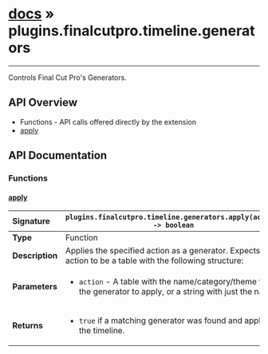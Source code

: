 # [docs](index.md) » plugins.finalcutpro.timeline.generators
---

Controls Final Cut Pro's Generators.

## API Overview
* Functions - API calls offered directly by the extension
 * [apply](#apply)

## API Documentation

### Functions

#### [apply](#apply)
| <span style="float: left;">**Signature**</span> | <span style="float: left;">`plugins.finalcutpro.timeline.generators.apply(action) -> boolean` </span>                                                          |
| -----------------------------------------------------|---------------------------------------------------------------------------------------------------------|
| **Type**                                             | Function                                                                                         |
| **Description**                                      | Applies the specified action as a generator. Expects action to be a table with the following structure:                                                                                         |
| **Parameters**                                       | <ul markdown="1"><li markdown="1">`action`     - A table with the name/category/theme for the generator to apply, or a string with just the name.</li></ul> |
| **Returns**                                          | <ul markdown="1"><li markdown="1">`true` if a matching generator was found and applied to the timeline.</li></ul>          |


